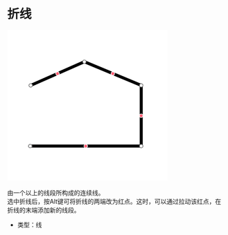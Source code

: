 # 折线

![Polyline][Polyline-01]

由一个以上的线段所构成的连续线。  
选中折线后，按Alt键可将折线的两端改为红点。这时，可以通过拉动该红点，在折线的末端添加新的线段。  

- 类型：线

[Polyline-01]: ../images/polyline-01.png
